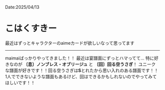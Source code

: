 Date:2025/04/13
# こはくすきー
最近はずっとキャラクターのaimeカードが欲しいなって思ってます

---

maimaiばっかりやってきました！！
最近は宴譜面にずっとハマってて…
特に好きなのが **〔息〕ノンブレス・オブリージュ** と **〔回〕回る空うさぎ**！
ユニークな譜面が好きです！！回る空うさぎは**S**とれたから思い入れのある譜面です！！
1人でできないような譜面もあるけど、回はできるかもしれないのでやってみてほしいです！！

